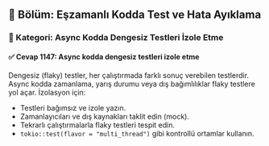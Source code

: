 ## 📘 Bölüm: Eşzamanlı Kodda Test ve Hata Ayıklama  
### 🔹 Kategori: Async Kodda Dengesiz Testleri İzole Etme  
#### ✅ Cevap 1147: Async kodda dengesiz testleri izole etme

Dengesiz (flaky) testler, her çalıştırmada farklı sonuç verebilen testlerdir. Async kodda zamanlama, yarış durumu veya dış bağımlılıklar flaky testlere yol açar. İzolasyon için:
- Testleri bağımsız ve izole yazın.
- Zamanlayıcıları ve dış kaynakları taklit edin (mock).
- Tekrarlı çalıştırmalarla flaky testleri tespit edin.
- `tokio::test(flavor = "multi_thread")` gibi kontrollü ortamlar kullanın.
